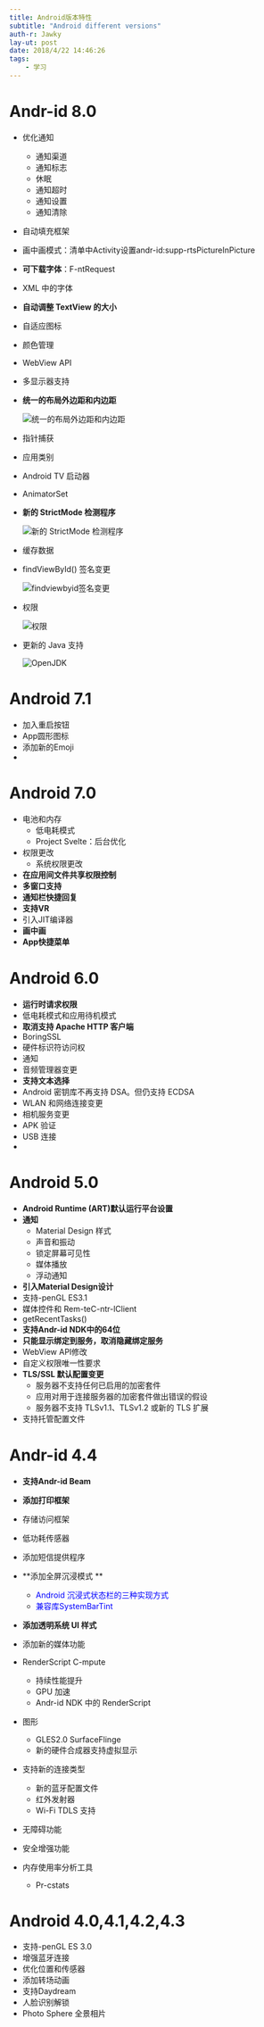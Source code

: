 ```yaml
---
title: Android版本特性
subtitle: "Android different versions"
auth-r: Jawky
lay-ut: post
date: 2018/4/22 14:46:26 
tags:
    - 学习
---
```


#	Andr-id 8.0 
- 优化通知 
    - 通知渠道
    - 通知标志
	- 休眠
	- 通知超时
	- 通知设置
	- 通知清除
-	自动填充框架
-	画中画模式：清单中Activity设置andr-id:supp-rtsPictureInPicture
-	**可下载字体**：F-ntRequest 
-	XML 中的字体
-	**自动调整 TextView 的大小**
-	自适应图标
-	颜色管理
-	WebView API
-	多显示器支持
-	**统一的布局外边距和内边距**
 
	![统一的布局外边距和内边距](/assets/images/margin_and_padding.png)

-	指针捕获
-	应用类别
-	Android TV 启动器
-	AnimatorSet
-	**新的 StrictMode 检测程序**

	![新的 StrictMode 检测程序](/assets/images/strictmode.png) 

-	缓存数据
-	findViewById() 签名变更
 
	![findviewbyid签名变更](/assets/images/findviewbyid.png) 


-	权限
 
	![权限](/assets/images/permission.png) 

-	更新的 Java 支持
 
    ![OpenJDK](/assets/images/openjdk.png)

#	Android 7.1 

-	加入重启按钮
-	App圆形图标
-	添加新的Emoji
-	
#	Android 7.0 

-	电池和内存 
      - 低电耗模式
	  - Project Svelte：后台优化
-	权限更改 
	  - 系统权限更改
-	**在应用间文件共享权限控制**
-	**多窗口支持**
-	**通知栏快捷回复**
-	**支持VR**
-	引入JIT编译器
-	**画中画**
-	**App快捷菜单**
	
#	Android 6.0 

-	**运行时请求权限**
-	低电耗模式和应用待机模式
-	**取消支持 Apache HTTP 客户端**
-	BoringSSL
-	硬件标识符访问权
-	通知
-	音频管理器变更
-	**支持文本选择**
-	Android 密钥库不再支持 DSA。但仍支持 ECDSA
-	WLAN 和网络连接变更
-	相机服务变更
-	APK 验证
-	USB 连接
-	
#	Android 5.0 
-	**Android Runtime (ART)默认运行平台设置**
-	**通知**
	- Material Design 样式
	- 声音和振动
	- 锁定屏幕可见性
	- 媒体播放
	- 浮动通知
-	**引入Material Design设计**
-	支持-penGL ES3.1
-	媒体控件和 Rem-teC-ntr-lClient
-	getRecentTasks()
-	**支持Andr-id NDK中的64位**
-	**只能显示绑定到服务，取消隐藏绑定服务**
-	WebView API修改
-	自定义权限唯一性要求
-	**TLS/SSL 默认配置变更**
	- 服务器不支持任何已启用的加密套件
	- 应用对用于连接服务器的加密套件做出错误的假设
	- 服务器不支持 TLSv1.1、TLSv1.2 或新的 TLS 扩展
-	支持托管配置文件

#	Andr-id 4.4 

-	**支持Andr-id Beam**
-	**添加打印框架**
-	存储访问框架
-	低功耗传感器
-	添加短信提供程序
-	**添加全屏沉浸模式 **
	-	<font color=blue>Android 沉浸式状态栏的三种实现方式</font>
	-	<font color=blue>兼容库SystemBarTint</font>
	
-	**添加透明系统 UI 样式**
-	添加新的媒体功能
-	RenderScript C-mpute 
	-	持续性能提升
	-	GPU 加速
	-	Andr-id NDK 中的 RenderScript
-	图形 
	-	GLES2.0 SurfaceFlinge
	-	新的硬件合成器支持虚拟显示
-	支持新的连接类型 
	-	新的蓝牙配置文件
	-	红外发射器
	-	Wi-Fi TDLS 支持
-	无障碍功能
-	安全增强功能
-	内存使用率分析工具 
	-	Pr-cstats
#	Android 4.0,4.1,4.2,4.3 
-	支持-penGL ES 3.0
-	增强蓝牙连接
-	优化位置和传感器
-	添加转场动画
-	支持Daydream
-	人脸识别解锁
-	Photo Sphere 全景相片


